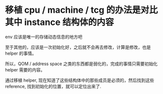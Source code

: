 # 移植 cpu / machine / tcg 的办法是对比其中 instance 结构体的内容

env 应该是唯一的存储动态信息的地方吧

至于其他的，应该是一次初始化好，之后就不会再去修改，计算是修改，也是 helper 的事情。

所以，QOM / address space 之类的东西都是弱化的，完成的事情只需要初始化 helper 需要的内容。

通过移植 helper, 现在知道了这些结构体中的那些成员是必须的，然后找到这些 reference, 找到初始化的位置，就可以定位出来了.
